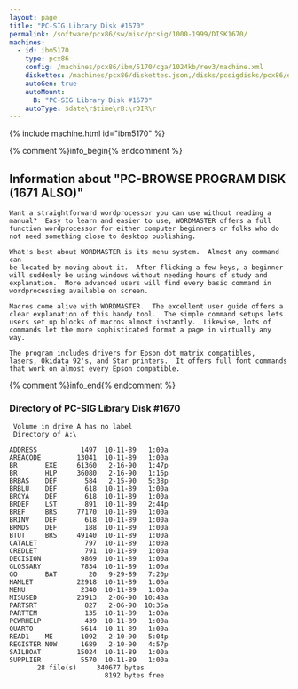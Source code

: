 ```yaml
---
layout: page
title: "PC-SIG Library Disk #1670"
permalink: /software/pcx86/sw/misc/pcsig/1000-1999/DISK1670/
machines:
  - id: ibm5170
    type: pcx86
    config: /machines/pcx86/ibm/5170/cga/1024kb/rev3/machine.xml
    diskettes: /machines/pcx86/diskettes.json,/disks/pcsigdisks/pcx86/diskettes.json
    autoGen: true
    autoMount:
      B: "PC-SIG Library Disk #1670"
    autoType: $date\r$time\rB:\rDIR\r
---
```


{% include machine.html id="ibm5170" %}

{% comment %}info_begin{% endcomment %}

## Information about "PC-BROWSE PROGRAM DISK (1671 ALSO)"

    Want a straightforward wordprocessor you can use without reading a
    manual?  Easy to learn and easier to use, WORDMASTER offers a full
    function wordprocessor for either computer beginners or folks who do
    not need something close to desktop publishing.
    
    What's best about WORDMASTER is its menu system.  Almost any command can
    be located by moving about it.  After flicking a few keys, a beginner
    will suddenly be using windows without needing hours of study and
    explanation.  More advanced users will find every basic command in
    wordprocessing available on screen.
    
    Macros come alive with WORDMASTER.  The excellent user guide offers a
    clear explanation of this handy tool.  The simple command setups lets
    users set up blocks of macros almost instantly.  Likewise, lots of
    commands let the more sophisticated format a page in virtually any way.
    
    The program includes drivers for Epson dot matrix compatibles,
    lasers, Okidata 92's, and Star printers.  It offers full font commands
    that work on almost every Epson compatible.
{% comment %}info_end{% endcomment %}


### Directory of PC-SIG Library Disk #1670

     Volume in drive A has no label
     Directory of A:\

    ADDRESS           1497  10-11-89   1:00a
    AREACODE         13041  10-11-89   1:00a
    BR       EXE     61360   2-16-90   1:47p
    BR       HLP     36080   2-16-90   1:16p
    BRBAS    DEF       584   2-15-90   5:38p
    BRBLU    DEF       618  10-11-89   1:00a
    BRCYA    DEF       618  10-11-89   1:00a
    BRDEF    LST       891  10-11-89   2:44p
    BREF     BRS     77170  10-11-89   1:00a
    BRINV    DEF       618  10-11-89   1:00a
    BRMDS    DEF       188  10-11-89   1:00a
    BTUT     BRS     49140  10-11-89   1:00a
    CATALET            797  10-11-89   1:00a
    CREDLET            791  10-11-89   1:00a
    DECISION          9869  10-11-89   1:00a
    GLOSSARY          7834  10-11-89   1:00a
    GO       BAT        20   9-29-89   7:20p
    HAMLET           22918  10-11-89   1:00a
    MENU              2340  10-11-89   1:00a
    MISUSED          23913   2-06-90  10:48a
    PARTSRT            827   2-06-90  10:35a
    PARTTEM            135  10-11-89   1:00a
    PCWRHELP           439  10-11-89   1:00a
    QUARTO            5614  10-11-89   1:00a
    READ1    ME       1092   2-10-90   5:04p
    REGISTER NOW      1689   2-10-90   4:57p
    SAILBOAT         15024  10-11-89   1:00a
    SUPPLIER          5570  10-11-89   1:00a
           28 file(s)     340677 bytes
                            8192 bytes free
